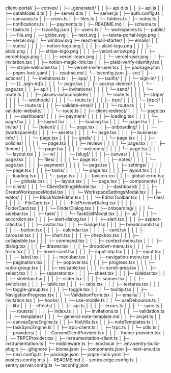 client-portal/
├─ convex/
│  ├─ _generated/
│  │  ├─ api.d.ts
│  │  ├─ api.js
│  │  ├─ dataModel.d.ts
│  │  ├─ server.d.ts
│  │  └─ server.js
│  ├─ auth.config.ts
│  ├─ canvases.ts
│  ├─ crons.ts
│  ├─ files.ts
│  ├─ folders.ts
│  ├─ notes.ts
│  ├─ notifications.ts
│  ├─ payments.ts
│  ├─ README.md
│  ├─ schema.ts
│  ├─ tasks.ts
│  ├─ tsconfig.json
│  ├─ users.ts
│  └─ workspaces.ts
├─ public/
│  ├─ file.svg
│  ├─ globe.svg
│  ├─ next.svg
│  ├─ telera-portal-logo.png
│  ├─ vercel.svg
│  └─ window.svg
├─ react-email-starter/
│  ├─ emails/
│  │  ├─ static/
│  │  │  ├─ notion-logo.png
│  │  │  ├─ plaid-logo.png
│  │  │  ├─ plaid.png
│  │  │  ├─ stripe-logo.png
│  │  │  ├─ vercel-arrow.png
│  │  │  ├─ vercel-logo.png
│  │  │  ├─ vercel-team.png
│  │  │  └─ vercel-user.png
│  │  ├─ invitation.tsx
│  │  ├─ notion-magic-link.tsx
│  │  ├─ plaid-verify-identity.tsx
│  │  ├─ stripe-welcome.tsx
│  │  └─ vercel-invite-user.tsx
│  ├─ package.json
│  ├─ pnpm-lock.yaml
│  ├─ readme.md
│  └─ tsconfig.json
├─ src/
│  ├─ actions/
│  │  └─ invitations.ts
│  ├─ app/
│  │  ├─ (auth)/
│  │  │  └─ sign-in/
│  │  │     └─ [[...sign-in]]/
│  │  │        └─ page.tsx
│  │  ├─ access-denied/
│  │  │  └─ page.tsx
│  │  ├─ api/
│  │  │  ├─ invitations/
│  │  │  │  └─ send/
│  │  │  │     └─ route.ts
│  │  │  ├─ places-autocomplete/
│  │  │  │  └─ route.ts
│  │  │  ├─ stripe/
│  │  │  │  └─ webhook/
│  │  │  │     └─ route.ts
│  │  │  ├─ trpc/
│  │  │  │  └─ [trpc]/
│  │  │  │     └─ route.ts
│  │  │  ├─ validate-email/
│  │  │  │  └─ route.ts
│  │  │  └─ validate-website/
│  │  │     └─ route.ts
│  │  ├─ client-redirect/
│  │  │  └─ page.tsx
│  │  ├─ dashboard/
│  │  │  ├─ payment/
│  │  │  │  ├─ loading.tsx
│  │  │  │  └─ page.tsx
│  │  │  ├─ layout.tsx
│  │  │  ├─ loading.tsx
│  │  │  └─ page.tsx
│  │  ├─ invite/
│  │  │  └─ [token]/
│  │  │     └─ page.tsx
│  │  ├─ onboarding/
│  │  │  └─ [workspaceId]/
│  │  │     ├─ assets/
│  │  │     │  └─ page.tsx
│  │  │     ├─ business-info/
│  │  │     │  └─ page.tsx
│  │  │     ├─ goals/
│  │  │     │  └─ page.tsx
│  │  │     ├─ policies/
│  │  │     │  └─ page.tsx
│  │  │     ├─ review/
│  │  │     │  └─ page.tsx
│  │  │     ├─ theme/
│  │  │     │  └─ page.tsx
│  │  │     ├─ welcome/
│  │  │     │  └─ page.tsx
│  │  │     └─ layout.tsx
│  │  ├─ w/
│  │  │  └─ [slug]/
│  │  │     ├─ canvas/
│  │  │     │  └─ page.tsx
│  │  │     ├─ files/
│  │  │     │  └─ page.tsx
│  │  │     ├─ notes/
│  │  │     │  └─ page.tsx
│  │  │     ├─ payment/
│  │  │     │  └─ page.tsx
│  │  │     ├─ settings/
│  │  │     │  └─ page.tsx
│  │  │     ├─ tasks/
│  │  │     │  └─ page.tsx
│  │  │     ├─ layout.tsx
│  │  │     ├─ loading.tsx
│  │  │     └─ page.tsx
│  │  ├─ favicon.ico
│  │  ├─ global-error.tsx
│  │  ├─ globals.css
│  │  ├─ layout.tsx
│  │  └─ page.tsx
│  ├─ components/
│  │  ├─ client/
│  │  │  └─ ClientSettingsModal.tsx
│  │  ├─ dashboard/
│  │  │  ├─ CreateWorkspaceModal.tsx
│  │  │  └─ WorkspaceSettingsModal.tsx
│  │  ├─ editor/
│  │  │  ├─ BlockNoteEditor.tsx
│  │  │  └─ EditorToolbar.tsx
│  │  ├─ files/
│  │  │  ├─ FileCard.tsx
│  │  │  ├─ FilePreviewDialog.tsx
│  │  │  ├─ FolderCard.tsx
│  │  │  └─ FolderDialog.tsx
│  │  ├─ onboarding/
│  │  │  └─ sidebar.tsx
│  │  ├─ task/
│  │  │  └─ TaskEditModal.tsx
│  │  ├─ ui/
│  │  │  ├─ accordion.tsx
│  │  │  ├─ alert-dialog.tsx
│  │  │  ├─ alert.tsx
│  │  │  ├─ aspect-ratio.tsx
│  │  │  ├─ avatar.tsx
│  │  │  ├─ badge.tsx
│  │  │  ├─ breadcrumb.tsx
│  │  │  ├─ button.tsx
│  │  │  ├─ calendar.tsx
│  │  │  ├─ card.tsx
│  │  │  ├─ carousel.tsx
│  │  │  ├─ chart.tsx
│  │  │  ├─ checkbox.tsx
│  │  │  ├─ collapsible.tsx
│  │  │  ├─ command.tsx
│  │  │  ├─ context-menu.tsx
│  │  │  ├─ dialog.tsx
│  │  │  ├─ drawer.tsx
│  │  │  ├─ dropdown-menu.tsx
│  │  │  ├─ form.tsx
│  │  │  ├─ hover-card.tsx
│  │  │  ├─ input-otp.tsx
│  │  │  ├─ input.tsx
│  │  │  ├─ label.tsx
│  │  │  ├─ menubar.tsx
│  │  │  ├─ navigation-menu.tsx
│  │  │  ├─ pagination.tsx
│  │  │  ├─ popover.tsx
│  │  │  ├─ progress.tsx
│  │  │  ├─ radio-group.tsx
│  │  │  ├─ resizable.tsx
│  │  │  ├─ scroll-area.tsx
│  │  │  ├─ select.tsx
│  │  │  ├─ separator.tsx
│  │  │  ├─ sheet.tsx
│  │  │  ├─ sidebar.tsx
│  │  │  ├─ skeleton.tsx
│  │  │  ├─ slider.tsx
│  │  │  ├─ sonner.tsx
│  │  │  ├─ switch.tsx
│  │  │  ├─ table.tsx
│  │  │  ├─ tabs.tsx
│  │  │  ├─ textarea.tsx
│  │  │  ├─ toggle-group.tsx
│  │  │  ├─ toggle.tsx
│  │  │  └─ tooltip.tsx
│  │  ├─ NavigationProgress.tsx
│  │  └─ ValidationForm.tsx
│  ├─ emails/
│  │  └─ invitation.tsx
│  ├─ hooks/
│  │  ├─ use-mobile.ts
│  │  └─ useDebounce.ts
│  ├─ lib/
│  │  ├─ effects/
│  │  │  ├─ api.ts
│  │  │  ├─ errors.ts
│  │  │  └─ sync.ts
│  │  ├─ routers/
│  │  │  ├─ index.ts
│  │  │  ├─ invitations.ts
│  │  │  └─ validation.ts
│  │  ├─ templates/
│  │  │  └─ general-note-template.md
│  │  ├─ arcjet.ts
│  │  ├─ canvasSyncEngine.ts
│  │  ├─ fileUtils.tsx
│  │  ├─ noteTemplates.ts
│  │  ├─ taskSyncEngine.ts
│  │  ├─ trpc-client.ts
│  │  ├─ trpc.ts
│  │  └─ utils.ts
│  ├─ providers/
│  │  ├─ ConvexClientProvider.tsx
│  │  ├─ theme-provider.tsx
│  │  └─ TRPCProvider.tsx
│  ├─ instrumentation-client.ts
│  ├─ instrumentation.ts
│  └─ middleware.ts
├─ .env.local
├─ .env.sentry-build-plugin
├─ .gitignore
├─ biome.json
├─ components.json
├─ next-env.d.ts
├─ next.config.ts
├─ package.json
├─ pnpm-lock.yaml
├─ postcss.config.mjs
├─ README.md
├─ sentry.edge.config.ts
├─ sentry.server.config.ts
└─ tsconfig.json
